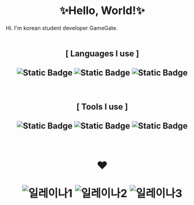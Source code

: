 <div align="center">
  <h1>✨Hello, World!✨</h1>
</div>
<t>Hi. I'm korean student developer GameGate.</t>
<div align="center">
  <br>
  <h2>[ Languages I use ]
    <br>
    <br>
    <img alt="Static Badge" src="https://img.shields.io/badge/C-blue?logo=c">
  	<img alt="Static Badge" src="https://img.shields.io/badge/C%23-darkviolet?logo=csharp">
    <img alt="Static Badge" src="https://img.shields.io/badge/Python-gold?logo=python">
  </h2>
  <br>
  <h2>[ Tools I use ]
    <br>
    <br>
    <img alt="Static Badge" src="https://img.shields.io/badge/Visual_Studio-%235C2D91?logo=visualstudio">
    <img alt="Static Badge" src="https://img.shields.io/badge/Visual_Studio_Code-%23007ACC?logo=visualstudio">
    <img alt="Static Badge" src="https://img.shields.io/badge/Unity-black?logo=unity">
  </h2>
  <br>
  <h1>❤️
    <br>
    <br>
    <img src="https://drive.google.com/uc?id=1K8yw_ZqPFy9xn1oNZBxSni8v4CgxLOgs" alt="일레이나1">
    <img src="https://drive.google.com/uc?id=1bReMuv6a3_IRUSiapEh1A3oEcm8oyPCC" alt="일레이나2">
    <img src="https://drive.google.com/uc?id=1mDdNh9JCzKYkxZRsVm-4Enr19GGpWTJW" alt="일레이나3">
  </h1>
</div>
